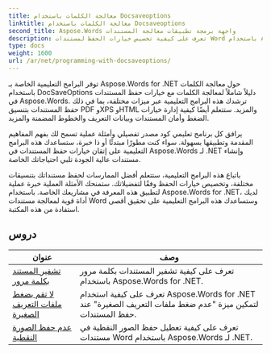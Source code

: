 ```yaml
---
title: معالجة الكلمات باستخدام Docsaveoptions
linktitle: معالجة الكلمات باستخدام Docsaveoptions
second_title: Aspose.Words واجهة برمجة تطبيقات معالجة المستندات
description: تعرف على كيفية تخصيص خيارات الحفظ لمستندات Word باستخدام Aspose.Words لـ .NET. ترشدك البرامج التعليمية عبر الخيارات المتنوعة المتاحة، مثل تنسيق الملف والضغط والحماية بكلمة مرور.
type: docs
weight: 1600
url: /ar/net/programming-with-docsaveoptions/
---
```

توفر البرامج التعليمية الخاصة بـ Aspose.Words for .NET حول معالجة الكلمات باستخدام DocSaveOptions دليلاً شاملاً لمعالجة الكلمات مع خيارات حفظ المستندات في Aspose.Words. ترشدك هذه البرامج التعليمية عبر ميزات مختلفة، بما في ذلك حفظ المستندات بتنسيق PDF وXPS وHTML والمزيد. ستتعلم أيضًا كيفية إدارة خيارات الضغط وأمان المستندات وبيانات التعريف والخطوط المضمنة والمزيد.

يرافق كل برنامج تعليمي كود مصدر تفصيلي وأمثلة عملية تسمح لك بفهم المفاهيم المقدمة وتطبيقها بسهولة. سواء كنت مطورًا مبتدئًا أو ذا خبرة، ستساعدك هذه البرامج التعليمية على إتقان خيارات حفظ المستندات في Aspose.Words لـ .NET وإنشاء مستندات عالية الجودة تلبي احتياجاتك الخاصة.

باتباع هذه البرامج التعليمية، ستتعلم أفضل الممارسات لحفظ مستنداتك بتنسيقات مختلفة، وتخصيص خيارات الحفظ وفقًا لتفضيلاتك. ستمنحك الأمثلة العملية خبرة عملية لتطبيق هذه المعرفة في مشاريعك الخاصة. باستخدام Aspose.Words for .NET، لديك أداة قوية لمعالجة مستندات Word وستساعدك هذه البرامج التعليمية على تحقيق أقصى استفادة من هذه المكتبة.

 ## دروس
| عنوان | وصف |
| --- | --- |
| [تشفير المستند بكلمة مرور](./encrypt-document-with-password/) | تعرف على كيفية تشفير المستندات بكلمة مرور باستخدام Aspose.Words for .NET.  |
| [لا تقم بضغط ملفات التعريف الصغيرة](./do-not-compress-small-metafiles/) | تعرف على كيفية استخدام Aspose.Words for .NET لتمكين ميزة "عدم ضغط ملفات التعريف الصغيرة" عند حفظ المستندات. |
| [عدم حفظ الصورة النقطية](./do-not-save-picture-bullet/) | تعرف على كيفية تعطيل حفظ الصور النقطية في مستندات Word باستخدام Aspose.Words لـ .NET. |